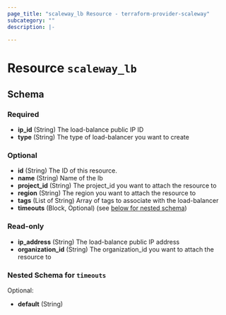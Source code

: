 ```yaml
---
page_title: "scaleway_lb Resource - terraform-provider-scaleway"
subcategory: ""
description: |-
  
---
```


# Resource `scaleway_lb`





## Schema

### Required

- **ip_id** (String) The load-balance public IP ID
- **type** (String) The type of load-balancer you want to create

### Optional

- **id** (String) The ID of this resource.
- **name** (String) Name of the lb
- **project_id** (String) The project_id you want to attach the resource to
- **region** (String) The region you want to attach the resource to
- **tags** (List of String) Array of tags to associate with the load-balancer
- **timeouts** (Block, Optional) (see [below for nested schema](#nestedblock--timeouts))

### Read-only

- **ip_address** (String) The load-balance public IP address
- **organization_id** (String) The organization_id you want to attach the resource to

<a id="nestedblock--timeouts"></a>
### Nested Schema for `timeouts`

Optional:

- **default** (String)


